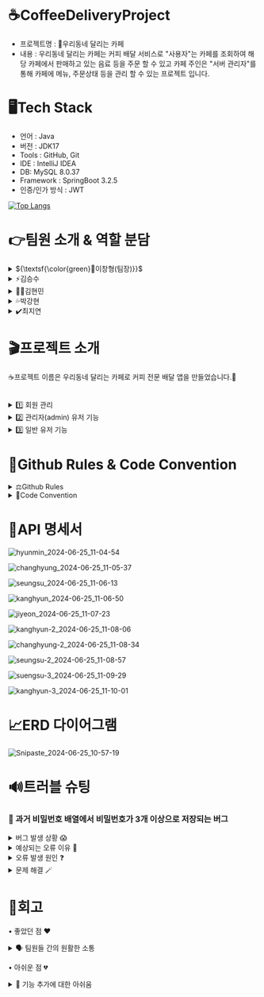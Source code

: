 # ☕CoffeeDeliveryProject
- 프로젝트명 : 🛵우리동네 달리는 카페 
- 내용 : 우리동네 달리는 카페는 커피 배달 서비스로 "사용자"는 카페를 조회하여 해당 카페에서 판매하고 있는 음료 등을 주문 할 수 있고
  카페 주인은 "서버 관리자"를 통해 카페에 메뉴, 주문상태 등을 관리 할 수 있는 프로젝트 입니다.
  
  
# 🖥️Tech Stack
- 언어 : Java
- 버전 : JDK17
- Tools : GitHub, Git
- IDE : IntelliJ IDEA
- DB: MySQL 8.0.37
- Framework : SpringBoot 3.2.5
- 인증/인가 방식 : JWT

[![Top Langs](https://github-readme-stats.vercel.app/api/top-langs/?username=dlalwn&layout=compact)](https://github.com/dlalwn/github-readme-stats)
  
# 👉팀원 소개 & 역할 분담
<details>
<summary>
  ${\textsf{\color{green}🤡이창형(팀장)}}$
</summary>
  <br>
   - Admin 회원 CRUD<br>
   - 로그아웃 API 
</details>
<details>
<summary>
  ⚡김승수
</summary>
  <br>
   - 카페 페이지 단건, 전체 조회<br>
   - 카페 페이지 CRUD<br>
   - 메뉴 CD<br>
</details>
<details>
<summary>
  👍🏻김현민
</summary>
  <br>
   - 회원가입, 로그인API<br>
   - 엑세스 토큰 재발급 API
</details>
<details>
<summary>
  💦박강현
</summary>
  <br>
   - 주문 CRUD<br>
   - 좋아요 CD
</details>
<details>
<summary>
  ✔️최지연
</summary>
  <br>
   - 리뷰 CRUD
</details>

# 🎬프로젝트 소개
☕프로젝트 이름은 우리동네 달리는 카페로 커피 전문 배달 앱을 만들었습니다.🍹<br><br>
<details>
<summary>
  1️⃣ 회원 관리
</summary>
  <br>
   • 회원 가입 및 로그인/로그아웃<br>
    - 사용자는 간편하게 회원 가입하고, 로그인/로그아웃 기능을 통해 자신의 계정을 관리 가능<br><br>
   • 프로필 수정<br>
    - 일반 유저는 자신의 프로필을 수정 가능<br>
</details>
<details>
<summary>
  2️⃣ 관리자(admin) 유저 기능
</summary>
  <br>
   •회원 관리<br>
    - 전체 회원 조회<br>
    - 특정 회원 정보 수정 및 삭제<br>
    - 회원 차단<br>
    - 일반 유저를 관리자로 권한 변경<br><br>
  •카페 페이지 관리<br>
    - 카페 등록, 조회, 수정, 삭제<br><br>
  •카페 메뉴 관리<br>
    - 메뉴 등록, 삭제<br><br>
  •주문 관리<br>
    - 주문 상태 변경- 주문 취소<br>
</details>
<details>
<summary>
  3️⃣ 일반 유저 기능
</summary>
  <br>
   •카페 페이지 조회<br>
    - 다양한 카페 페이지를 조회 가능<br><br>
  •주문 작성 및 조회<br>
    - 커피를 주문하고 주문 내역을 조회 가능<br><br>
  •리뷰 기능<br>
    - 리뷰 작성, 수정, 조회, 삭제<br>
    - 카페 페이지와 리뷰에 좋아요 및 좋아요 취소<br>
    - 단, 리뷰 수정, 삭제, 좋아요 취소는 본인이 작성한 경우에만 가능<br>
</details>


# 📢Github Rules & Code Convention
<details>
<summary>
  ⚖️Github Rules
</summary>
  <br>
   • 브랜치 이름 규칙<br><br>
    - dev 브랜치, 각자 개발 기능 구현 feat/(기능이름) 브랜치<br>
    - 두가지 단어라면 ‘ - ’ (하이픈) 사용해서 구분<br>
    - feat/signup, feat/order-create<br><br>
• 커밋 메시지 규칙<br><br>
    - ~~[feat] #1(이슈 번호) 로그인 함수 구현~~<br>
    - **✨ update - #1 로그인 함수 구현 (이모지는 밑에 상황별 이모지)**<br>
    - ✨ update, 🩹 fix - #1 로그인 함수 구현, 회원가입 함수명 수정<br><br>
• 이슈 작성 규칙<br><br>
    - 이슈 사용<br>
    - title : 🌟 [feat] 이슈명 / description : 템플릿 따라서 작성<br>
    - title : 👾 [bug]  이슈명 / description : 템플릿 따라서 작성<br><br>
• PR 작성 규칙<br><br>
    - pr 규칙 사용 [현재날짜] 브랜치명 >> 간단한 설명<br>
    - [2024/06/19] feat/signup(브랜치명) >> 로그인 기능 구현(구현한 것 간단하게)<br><br>
• 코드리뷰 적용 (리뷰 1개이상 머지 가능, 겹치는 부분은 해당 담당자에게 리뷰 받기 필수)
</details>
<details>
<summary>
  🔑Code Convention
</summary>
  <br>
   • 카멜케이스 함수명, 변수명에 적용<br> ex) ‘userLogin’<br>
   • 폴더는 소문자<br>
   • 파일은 파스칼 케이스 적용<br>  ex) ‘UserController’<br>
   • 함수 만들때 동사 → 명사 순서<br> ex) ’updateUser’<br>
   • 규격 잘 맞추기<br>
   • 주석 잘 달아주기!! (한 줄 이내)<br>
   • 클래스 이름 바로 밑의 줄 한줄 띄우기<br>
   • return 있을 때는 한줄 띄우지 말고 바로 `}`  작성<br>
   • return 없을 때는 맨 밑줄 한줄 띄우고 `}`  작성<br>
</details>

# 📑API 명세서
![hyunmin_2024-06-25_11-04-54](https://github.com/LeeChangHyeong/CoffeeDeliveryProject/assets/166034905/aeda900e-2988-4cde-a231-1ce92826e61a)

![changhyung_2024-06-25_11-05-37](https://github.com/LeeChangHyeong/CoffeeDeliveryProject/assets/166034905/baf12e43-f5a3-4166-93a5-f5c0b44bced9)

![seungsu_2024-06-25_11-06-13](https://github.com/LeeChangHyeong/CoffeeDeliveryProject/assets/166034905/06cb299b-2941-4f35-8ce0-3c6bca7fc3f1)

![kanghyun_2024-06-25_11-06-50](https://github.com/LeeChangHyeong/CoffeeDeliveryProject/assets/166034905/f24f8e4a-0b61-4155-a50f-813a3ae6cb12)

![jiyeon_2024-06-25_11-07-23](https://github.com/LeeChangHyeong/CoffeeDeliveryProject/assets/166034905/ea1fd651-b868-4c96-b8ba-0f01c31799ea)


![kanghyun-2_2024-06-25_11-08-06](https://github.com/LeeChangHyeong/CoffeeDeliveryProject/assets/166034905/a442b908-cb1a-47e7-a0e2-cba15a133c4a)

![changhyung-2_2024-06-25_11-08-34](https://github.com/LeeChangHyeong/CoffeeDeliveryProject/assets/166034905/42025462-a776-4480-8c01-ff397f093114)

![seungsu-2_2024-06-25_11-08-57](https://github.com/LeeChangHyeong/CoffeeDeliveryProject/assets/166034905/4d0edb99-0dda-471e-b26e-448320d1e121)

![suengsu-3_2024-06-25_11-09-29](https://github.com/LeeChangHyeong/CoffeeDeliveryProject/assets/166034905/d0605b55-0e37-494d-a67c-fdbb93dee860)

![kanghyun-3_2024-06-25_11-10-01](https://github.com/LeeChangHyeong/CoffeeDeliveryProject/assets/166034905/de6fe7e1-b078-4504-a209-b9b95251bfff)

# 📈ERD 다이어그램
![Snipaste_2024-06-25_10-57-19](https://github.com/LeeChangHyeong/CoffeeDeliveryProject/assets/166034905/e1aba161-31a7-420c-baaa-fea9a50c630f)

# 🔊트러블 슈팅
### 🚨 과거 비밀번호 배열에서 비밀번호가 3개 이상으로 저장되는 버그
<details>
<summary>
   버그 발생 상황 😱
</summary>
  <br>
   - 패스워드 인코더 적용<br>
   - 회원 비밀번호 3번 수정<br>
   - 회원 비밀번호 4번째 수정시에도 과거 비밀번호가 DB에 저장<br><br>
  🧨시스템에 패스워트 인코더를 적용하여 회원 비밀번호를 저장 및 검증하는 방식을 구현했다. 비밀번호는 최대 4개까지 저장되어야 하지만, 이전에 만들어진 비밀번호가 삭제되지 않고 계속 저장되는 버그가 발생
</details>

<details>
<summary>
  예상되는 오류 이유 🤔
</summary>
   <br>
  - 비밀번호를 삭제하는 로직에서 remove가 제대로 작동하지 않음<br>
  - 배열의 크기가 제대로 측정되지 않음<br>
  - 비밀번호를 저장하는 자료구조가 set이여서 발생<br>
</details>
<details>
<summary>
  오류 발생 원인 ❓
</summary>
   <br>
  • 🔎비밀번호 인코딩 문제<br>
    - 같은 비밀번호라도 패스워듣 인코더가 서로 다른 인코딩 값으로 변환
</details>
<details>
<summary>
  문제 해결 🪄
</summary>
   <br> 
  • 비밀번호 비교 시 contains 메서드를 ${\textsf{\color{red}matches}}$ 메서드로 변경<br>
  • 과거 비밀번호를 저장하는 자료구조를 set에서 ${\textsf{\color{red}ArrayList}}$로 변경하여 동일한 비밀번호가 정확하게 비교되고 저장되도록 수정
</details>

# 📓회고
• 좋았던 점 ❤️
  <details>
<summary>
  🗣️ 팀원들 간의 원활한 소통
</summary>
   <br>
    1. 프로젝트를 진행하다가  모르는 부분이 생기면 언제들지 질문할 수 있었고, 팀원들은 질문에 대해 친절하게 대답을 해주고 같이 고민을 해주었다. <br><br>
    2. 팀 프로젝트 초반에 팀 회의를 통해 Git 규칙과 코드 컨벤션을 정했다.<br>
        - Git 규칙을 정함으로써 각자 작업 내용을 체계적으로 관리할 수 있었다.<br>
        - 코드 컨벤션을 정해 팀원들이 작성한 코드가 일관된 스타일을 유지항 가독성이 높아졌다.<br><br>
    💫 팀 소통과 초기 규칙 설정 덕분에 프로젝트를 원활하게 진행할 수 있었고 각자의 역할을 효과적으로 수행할 수 있었던 것 같다. 그리고 팀원들 간의 협업이 잘 이루어져서 프로젝트 결과물도 만족스러운 프로젝트였던 것 같다.<br><br>
</details>

• 아쉬운 점 💔
<details>
<summary>
  🥲 기능 추가에 대한 아쉬움
</summary>
   <br>
   프로젝트 진행 중 예상치 못한 오류들이 중간중간 발생하여 이를 해결하는데 시간이 소요되기도 하는 등 여러 문제로 인해 기능을 더 구현하지 못했다.<br>
   이번 프로젝트에서 초반에 목표한 기능들을 모두 구현했지만, 기능 추가에 대한 아쉬움이 있다.<br>
</details>
